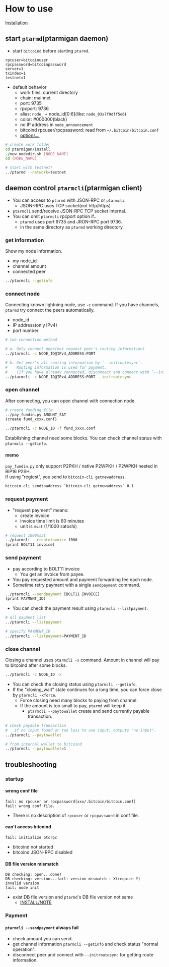 # How to use

[Installation](INSTALL.md)

## start `ptarmd`(ptarmigan daemon)

* start `bitcoind` before starting `ptarmd`.

```text
rpcuser=bitcoinuser
rpcpassword=bitcoinpassword
server=1
txindex=1
testnet=1
```

* default behavior
  * work files: current directory
  * chain: mainnet
  * port: 9735
  * rpcport: 9736
  * alias: `node_` + node_id[0:6](like: `node_03a7f9dff5e6`)
  * color: #000000(black)
  * no IP address in `node_announcement`
  * bitcoind rpcuser/rpcpassword: read from `~/.bitcoin/bitcoin.conf`
  * [options...](ptarmd.md)

```bash
# create work folder
cd ptarmigan/install
./new_nodedir.sh [NODE_NAME]
cd [NODE_NAME]

# start with testnet!
../ptarmd --network=testnet
```

## daemon control `ptarmcli`(ptarmigan client)

* You can access to `ptarmd` with JSON-RPC or `ptarmcli`.
  * JSON-RPC uses TCP socket(not http/https)
* `ptarmcli` send/receive JSON-RPC TCP socket internal.
* You can omit `ptarmcli` rpcport option if..
  * `ptarmd` uses port 9735 and JRON-RPC port 9736.
  * in the same directory as `ptarmd` working directory.

### get information

Show my node information.

* my node_id
* channel amount
* connected peer

```bash
../ptarmcli --getinfo
```

### connect node

Connecting known lightning node, use `-c` command.
If you have channels, `ptarmd` try connect the peers automatically.

* node_id
* IP address(only IPv4)
* port number

```bash
# two connection method

# a. Only connect peer(not request peer's routing information)
../ptarmcli -c NODE_ID@IPv4_ADDRESS:PORT

# b. Get peer's all routing information by `--initroutesync`.
#    Routing information is used for payment.
#    (If you have already connected, disconnect and connect with `--initroutesync`.)
../ptarmcli -c NODE_ID@IPv4_ADDRESS:PORT --initroutesync
```

### open channel

After connecting, you can open channel with connection node.

```bash
# create funding file
../pay_fundin.py AMOUNT_SAT
(create fund_xxxx.conf)

../ptarmcli -c NODE_ID -f fund_xxxx.conf
```

Establishing channel need some blocks.
You can check channel status with `ptarmcli --getinfo`.

#### memo

`pay_fundin.py` only support P2PKH / native P2WPKH / P2WPKH nested in BIP16 P2SH.  
If using "regtest", you send to `bitcoin-cli getnewaddress`.

```bash
bitcoin-cli sendtoaddress `bitcoin-cli getnewaddress` 0.1
```

### request payment

* "request payment" means:
  * create invoice
  * invoice time limit is 60 minutes
  * unit is `msat` (1/1000 satoshi)

```bash
# request 1000msat
../ptarmcli --createinvoice 1000
(print BOLT11 invoice)
```

### send payment

* pay according to BOLT11 invoice
  * You get an invoice from payee.
* You pay requested amount and payment forwarding fee each node.
* Sometime retry payment with a single `sendpayment` command.

```bash
../ptarmcli --sendpayment [BOLT11 INVOICE]
(print PAYMENT_ID)
```

* You can check the payment result using `ptarmcli --listpayment`.

```bash
# all payment list
../ptarmcli --listpayment

# specify PAYMENT_ID
../ptarmcli --listpayment=PAYMENT_ID
```

### close channel

Closing a channel uses `ptarmcli -x` command.
Amount in channel will pay to bitcoind after some blocks.

```bash
../ptarmcli -c NODE_ID -x
```

* You can check the closing status using `ptarmcli --getinfo`.
* If the "closing_wait" state continues for a long time, you can force close by `ptarmcli -xforce`.
  * Force closing need many blocks to paying from channel.
  * If the amount is too small to pay, `ptarmd` will keep it.
    * `ptarmcli --paytowallet` create and send currently payable transaction.

```bash
# check payable transaction
#   if no input found or too less to use input, outputs "no input".
../ptarmcli --paytowallet

# from internal wallet to bitcoind
../ptarmcli --paytowallet=1
```

## troubleshooting

### startup

#### wrong conf file

```text
fail: no rpcuser or rpcpassword[xxx/.bitcoin/bitcoin.conf]
fail: wrong conf file.
```

* There is no description of `rpcuser` or `rpcpassword` in conf file.

#### can't access bitcoind

```text
fail: initialize btcrpc
```

* bitcoind not started
* bitcoind JSON-RPC disabled

#### DB file version mismatch

```text
DB checking: open...done!
DB checking: version...fail: version mismatch : X(require Y)
invalid version
fail: node init
```

* exist DB file version and `ptarmd`'s DB file version not same
  * [INSTALL/NOTE](INSTALL.md#NOTE)

### Payment

#### `ptarmcli --sendpayment` always fail

* check amount you can send.
* get channel information `ptarmcli --getinfo` and check status "normal operation".
* disconnect peer and connect with `--initroutesync` for getting route information.

